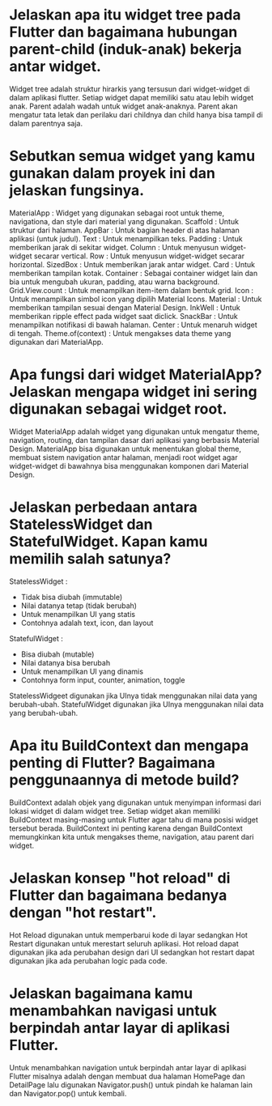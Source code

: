 # Jelaskan apa itu widget tree pada Flutter dan bagaimana hubungan parent-child (induk-anak) bekerja antar widget.
Widget tree adalah struktur hirarkis yang tersusun dari widget-widget di dalam aplikasi flutter. Setiap widget dapat memiliki satu atau lebih widget anak. Parent adalah wadah untuk widget anak-anaknya. Parent akan mengatur tata letak dan perilaku dari childnya dan child hanya bisa tampil di dalam parentnya saja.

# Sebutkan semua widget yang kamu gunakan dalam proyek ini dan jelaskan fungsinya.
MaterialApp : Widget yang digunakan sebagai root untuk theme, navigationa, dan style dari material yang digunakan.
Scaffold : Untuk struktur dari halaman.
AppBar : Untuk bagian header di atas halaman aplikasi (untuk judul).
Text : Untuk menampilkan teks.
Padding : Untuk memberikan jarak di sekitar widget.
Column : Untuk menyusun widget-widget secarar vertical.
Row : Untuk menyusun widget-widget secarar horizontal.
SizedBox : Untuk memberikan jarak antar widget.
Card : Untuk memberikan tampilan kotak.
Container : Sebagai container widget lain dan bia untuk mengubah ukuran, padding, atau warna background.
Grid.View.count : Untuk menampilkan item-item dalam bentuk grid.
Icon : Untuk menampilkan simbol icon yang dipilih Material Icons.
Material : Untuk memberikan tampilan sesuai dengan Material Design.
InkWell : Untuk memberikan ripple effect pada widget saat diclick.
SnackBar : Untuk menampilkan notifikasi di bawah halaman.
Center : Untuk menaruh widget di tengah.
Theme.of(context) : Untuk mengakses data theme yang digunakan dari MaterialApp.


# Apa fungsi dari widget MaterialApp? Jelaskan mengapa widget ini sering digunakan sebagai widget root.
Widget MaterialApp adalah widget yang digunakan untuk mengatur theme, navigation, routing, dan tampilan dasar dari aplikasi yang berbasis Material Design. MaterialApp bisa digunakan untuk menentukan global theme, membuat sistem navigation antar halaman, menjadi root widget agar widget-widget di bawahnya bisa menggunakan komponen dari Material Design.

# Jelaskan perbedaan antara StatelessWidget dan StatefulWidget. Kapan kamu memilih salah satunya?
StatelessWidget :
- Tidak bisa diubah (immutable)
- Nilai datanya tetap (tidak berubah)
- Untuk menampilkan UI yang statis
- Contohnya adalah text, icon, dan layout

StatefulWidget :
- Bisa diubah (mutable)
- Nilai datanya bisa berubah
- Untuk menampilkan UI yang dinamis
- Contohnya form input, counter, animation, toggle

StatelessWidgeet digunakan jika UInya tidak menggunakan nilai data yang berubah-ubah.
StatefulWidget digunakan jika UInya menggunakan nilai data yang berubah-ubah.

# Apa itu BuildContext dan mengapa penting di Flutter? Bagaimana penggunaannya di metode build?
BuildContext adalah objek yang digunakan untuk menyimpan informasi dari lokasi widget di dalam widget tree. Setiap widget akan memiliki BuildContext masing-masing untuk Flutter agar tahu di mana posisi widget tersebut berada. BuildContext ini penting karena dengan BuildContext memungkinkan kita untuk mengakses theme, navigation, atau parent dari widget.

# Jelaskan konsep "hot reload" di Flutter dan bagaimana bedanya dengan "hot restart".
Hot Reload digunakan untuk memperbarui kode di layar sedangkan Hot Restart digunakan untuk merestart seluruh aplikasi. Hot reload dapat digunakan jika ada perubahan design dari UI sedangkan hot restart dapat digunakan jika ada perubahan logic pada code.
 
# Jelaskan bagaimana kamu menambahkan navigasi untuk berpindah antar layar di aplikasi Flutter.
Untuk menambahkan navigation untuk berpindah antar layar di aplikasi Flutter misalnya adalah dengan membuat dua halaman HomePage dan DetailPage lalu digunakan Navigator.push() untuk pindah ke halaman lain dan Navigator.pop() untuk kembali.